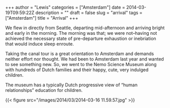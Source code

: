 +++
author = "Lewis"
categories = ["Amsterdam"]
date = 2014-03-19T09:59:22Z
description = ""
draft = false
slug = "arrival"
tags = ["Amsterdam"]
title = "Arrival"
+++


We flew in directly from Seattle, departing mid-afternoon and arriving bright and early in the morning. The morning was that; we were not–having not achieved the necessary state of pre-departure exhaustion or inebriation that would induce sleep enroute.

Taking the canal tour is a great orientation to Amsterdam and demands neither effort nor thought. We had been to Amsterdam last year and wanted to see something new. So, we went to the Nemo Science Museum along with hundreds of Dutch families and their happy, cute, very indulged children.

The museum has a typically Dutch progressive view of “human relationships” education for children.

{{< figure src="/images/2014/03/2014-03-16 11.59.57.jpg" >}}
